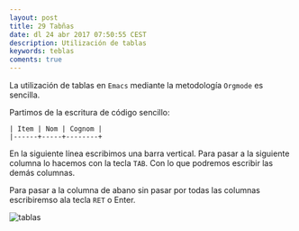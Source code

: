```yaml
---
layout: post
title: 29 Tabñas
date: dl 24 abr 2017 07:50:55 CEST 
description: Utilización de tablas 
keywords: teblas
coments: true
---
```


La utilización de tablas en `Emacs` mediante la metodología `Orgmode` es sencilla.

Partimos de la escritura de código sencillo:

```emacs
| Item | Nom | Cognom |
|------+-----+--------+
```

En la siguiente línea escribimos una barra vertical. Para pasar a la siguiente columna lo hacemos con la tecla `TAB`. Con lo que podremos escribir las demás columnas.

Para pasar a la columna de abano sin pasar por todas las columnas escribiremso ala tecla `RET` o Enter.

![tablas](image/2017042301.gif)


